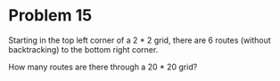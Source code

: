Problem 15
==========

Starting in the top left corner of a 2 * 2 grid, there are 6 routes
(without backtracking) to the bottom right corner.

How many routes are there through a 20 * 20 grid?
